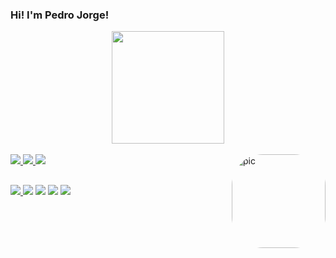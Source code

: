 ### Hi! I'm Pedro Jorge!

<div align="center">
  <a href="https://github.com/pedro-jorge">
  <!--<img height="180em" src="https://github-readme-stats.vercel.app/api?username=pedro-jorge&show_icons=true&theme=dracula&include_all_commits=true&count_private=true"/>-->
  <img height="180em" src="https://github-readme-stats.vercel.app/api/top-langs/?username=pedro-jorge&layout=compact&langs_count=7&theme=dracula"/>
</div>
<div style="display: inline_block"><br>
  <img src="https://img.icons8.com/color/48/000000/c-plus-plus-logo.png"/>
  <img src="https://img.icons8.com/color/48/000000/python--v1.png"/>
  <img src="https://img.icons8.com/color/48/000000/java-coffee-cup-logo--v1.png"/>
  <img align="right" alt="pic" height="150" style="border-radius:50px;" src="https://media.discordapp.net/attachments/723017975636164759/905843654353121310/g7AN5vmg_400x400_1.jpg">
</div>
  
  ##
 
<div> 
  <a href="https://instagram.com/pedrojorgesz" target="_blank"><img src="https://img.icons8.com/color/48/000000/instagram-new--v1.png"/>
  <a href = "mailto:eusouopedrojorge@gmail.com"><img src="https://img.icons8.com/color/48/000000/gmail-new.png"/></a>
  <a href="https://www.linkedin.com/in/pedro-jorge-143541223/" target="_blank"><img src="https://img.icons8.com/color/48/000000/linkedin.png"/></a> 
  <a href="https://twitter.com/pedrojorgesz" target="blank"><img src="https://img.icons8.com/color/48/000000/twitter--v1.png"/></a>
  <a href="https://facebook.com/pedrojorgesz" target="blank"><img src="https://img.icons8.com/color/48/000000/facebook-new.png"/></a>
</div>
  
<!--
**pedro-jorge/pedro-jorge** is a ✨ _special_ ✨ repository because its `README.md` (this file) appears on your GitHub profile.

Here are some ideas to get you started:

- 🔭 I’m currently working on ...
- 🌱 I’m currently learning ...
- 👯 I’m looking to collaborate on ...
- 🤔 I’m looking for help with ...
- 💬 Ask me about ...
- 📫 How to reach me: ...
- 😄 Pronouns: ...
- ⚡ Fun fact: ...
-->
